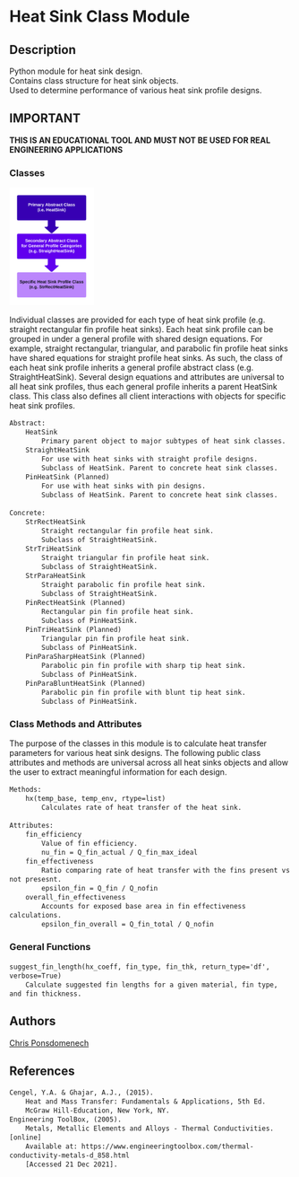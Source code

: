 # Heat Sink Class Module

## Description

<p>
Python module for heat sink design.<br>
Contains class structure for heat sink objects.<br>
Used to determine performance of various heat sink profile designs.<br>
</p>

## IMPORTANT

<p><strong>THIS IS AN EDUCATIONAL TOOL AND MUST NOT BE USED FOR REAL ENGINEERING APPLICATIONS</strong></p>

### Classes

<img src="https://github.com/pons-dev/hxc_designer/blob/master/heat_sink/resources/obj_structure.png?raw=true" width=30% height=30%>

<p>
Individual classes are provided for each type of heat sink profile (e.g. straight rectangular fin profile heat sinks). Each heat sink profile can be grouped in under a general profile with shared design equations. For example, straight rectangular, triangular, and parabolic fin profile heat sinks have shared equations for straight profile heat sinks. As such, the class of each heat sink profile inherits a general profile abstract class (e.g. StraightHeatSink). Several design equations and attributes are universal to all heat sink profiles, thus each general profile inherits a parent HeatSink class. This class also defines all client interactions with objects for specific heat sink profiles.
</p>

```
Abstract:
    HeatSink
        Primary parent object to major subtypes of heat sink classes.
    StraightHeatSink
        For use with heat sinks with straight profile designs.
        Subclass of HeatSink. Parent to concrete heat sink classes.
    PinHeatSink (Planned)
        For use with heat sinks with pin designs.
        Subclass of HeatSink. Parent to concrete heat sink classes.

Concrete:
    StrRectHeatSink
        Straight rectangular fin profile heat sink.
        Subclass of StraightHeatSink.
    StrTriHeatSink
        Straight triangular fin profile heat sink.
        Subclass of StraightHeatSink.
    StrParaHeatSink
        Straight parabolic fin profile heat sink.
        Subclass of StraightHeatSink.
    PinRectHeatSink (Planned)
        Rectangular pin fin profile heat sink.
        Subclass of PinHeatSink.
    PinTriHeatSink (Planned)
        Triangular pin fin profile heat sink.
        Subclass of PinHeatSink.
    PinParaSharpHeatSink (Planned)
        Parabolic pin fin profile with sharp tip heat sink.
        Subclass of PinHeatSink.
    PinParaBluntHeatSink (Planned)
        Parabolic pin fin profile with blunt tip heat sink.
        Subclass of PinHeatSink.
```

### Class Methods and Attributes

<p>
The purpose of the classes in this module is to calculate heat transfer parameters for various heat sink designs. The following public class attributes and methods are universal across all heat sinks objects and allow the user to extract meaningful information for each design.
</p>

```
Methods:
    hx(temp_base, temp_env, rtype=list)
        Calculates rate of heat transfer of the heat sink.

Attributes:
    fin_efficiency
        Value of fin efficiency.
        nu_fin = Q_fin_actual / Q_fin_max_ideal
    fin_effectiveness
        Ratio comparing rate of heat transfer with the fins present vs not presesnt.
        epsilon_fin = Q_fin / Q_nofin
    overall_fin_effectiveness
        Accounts for exposed base area in fin effectiveness calculations.
        epsilon_fin_overall = Q_fin_total / Q_nofin
```

### General Functions
```
suggest_fin_length(hx_coeff, fin_type, fin_thk, return_type='df', verbose=True)
    Calculate suggested fin lengths for a given material, fin type, and fin thickness.
```

## Authors

[Chris Ponsdomenech](https://github.com/pons-dev)

## References
    Cengel, Y.A. & Ghajar, A.J., (2015).
        Heat and Mass Transfer: Fundamentals & Applications, 5th Ed.
        McGraw Hill-Education, New York, NY.
    Engineering ToolBox, (2005). 
        Metals, Metallic Elements and Alloys - Thermal Conductivities. [online] 
        Available at: https://www.engineeringtoolbox.com/thermal-conductivity-metals-d_858.html 
        [Accessed 21 Dec 2021].
